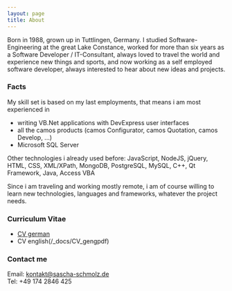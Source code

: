 ```yaml
---
layout: page
title: About
---
```


Born in 1988, grown up in Tuttlingen, Germany. I studied Software-Engineering at the great Lake Constance, worked for more than six years as a Software Developer / IT-Consultant, always loved to travel the world and experience new things and sports, and now working as a self employed software developer, always interested to hear about new ideas and projects.

### Facts
My skill set is based on my last employments, that means i am most experienced in 
 - writing VB.Net applications with DevExpress user interfaces 
 - all the camos products (camos Configurator, camos Quotation, camos Develop, ...)
 - Microsoft SQL Server

Other technologies i already used before:
JavaScript, NodeJS, jQuery, HTML, CSS, XML/XPath, MongoDB, PostgreSQL, MySQL, C++, Qt Framework, Java, Access VBA

Since i am traveling and working mostly remote, i am of course willing to learn new technologies, languages and frameworks, whatever the project needs.

### Curriculum Vitae
 - [CV german](/_docs/CV_ger.pdf)
 - CV english(/_docs/CV_gengpdf)

### Contact me
Email:  [kontakt@sascha-schmolz.de](mailto:kontakt@sascha-schmolz.de)  
Tel:    +49 174 2846 425
